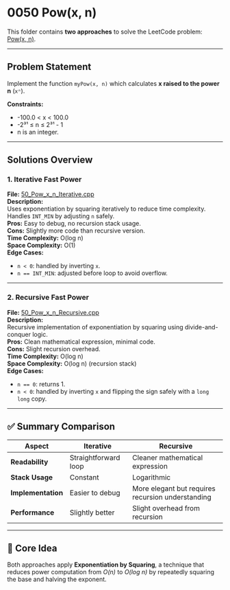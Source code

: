 # 0050 Pow(x, n)

This folder contains **two approaches** to solve the LeetCode problem: [Pow(x, n)](https://leetcode.com/problems/powx-n/).

---

## Problem Statement

Implement the function `myPow(x, n)` which calculates **x raised to the power n** (`xⁿ`).

**Constraints:**  
- -100.0 < x < 100.0  
- -2³¹ ≤ n ≤ 2³¹ - 1  
- n is an integer.

---

## Solutions Overview

### 1. Iterative Fast Power  
**File:** [50_Pow_x_n_Iterative.cpp](./50_Pow_x_n_Iterative.cpp)  
**Description:**  
Uses exponentiation by squaring iteratively to reduce time complexity. Handles `INT_MIN` by adjusting `n` safely.  
**Pros:** Easy to debug, no recursion stack usage.  
**Cons:** Slightly more code than recursive version.  
**Time Complexity:** O(log n)  
**Space Complexity:** O(1)  
**Edge Cases:**  
- `n < 0`: handled by inverting `x`.  
- `n == INT_MIN`: adjusted before loop to avoid overflow.

---

### 2. Recursive Fast Power  
**File:** [50_Pow_x_n_Recursive.cpp](./50_Pow_x_n_Recursive.cpp)  
**Description:**  
Recursive implementation of exponentiation by squaring using divide-and-conquer logic.  
**Pros:** Clean mathematical expression, minimal code.  
**Cons:** Slight recursion overhead.  
**Time Complexity:** O(log n)  
**Space Complexity:** O(log n) (recursion stack)  
**Edge Cases:**  
- `n == 0`: returns 1.  
- `n < 0`: handled by inverting `x` and flipping the sign safely with a `long long` copy.

---

## ✅ Summary Comparison

| Aspect | Iterative | Recursive |
|--------|------------|------------|
| **Readability** | Straightforward loop | Cleaner mathematical expression |
| **Stack Usage** | Constant | Logarithmic |
| **Implementation** | Easier to debug | More elegant but requires recursion understanding |
| **Performance** | Slightly better | Slight overhead from recursion |

---

## 🎯 Core Idea

Both approaches apply **Exponentiation by Squaring**, a technique that reduces power computation from *O(n)* to *O(log n)* by repeatedly squaring the base and halving the exponent.

